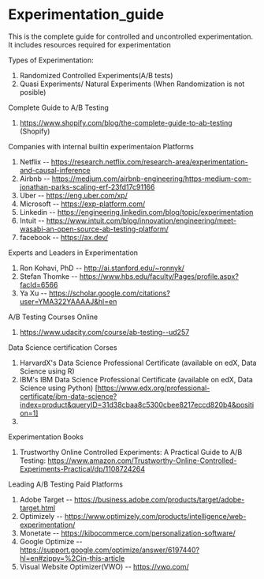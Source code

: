# Experimentation_guide
This is the complete guide for controlled and uncontrolled experimentation. It includes resources required for experimentation

Types of Experimentation:
1. Randomized Controlled Experiments(A/B tests) 
2. Quasi Experiments/ Natural Experiments (When Randomization is not posible) 

Complete Guide to A/B Testing 

1. https://www.shopify.com/blog/the-complete-guide-to-ab-testing (Shopify) 

Companies with internal builtin experimentaion Platforms

1. Netflix -- https://research.netflix.com/research-area/experimentation-and-causal-inference
2. Airbnb -- https://medium.com/airbnb-engineering/https-medium-com-jonathan-parks-scaling-erf-23fd17c91166
3. Uber -- https://eng.uber.com/xp/
4. Microsoft -- https://exp-platform.com/ 
5. Linkedin -- https://engineering.linkedin.com/blog/topic/experimentation
6. Intuit -- https://www.intuit.com/blog/innovation/engineering/meet-wasabi-an-open-source-ab-testing-platform/
7. facebook -- https://ax.dev/

Experts and Leaders in Experimentation
1. Ron Kohavi, PhD -- http://ai.stanford.edu/~ronnyk/
2. Stefan Thomke -- https://www.hbs.edu/faculty/Pages/profile.aspx?facId=6566 
3. Ya Xu -- https://scholar.google.com/citations?user=YMA322YAAAAJ&hl=en

A/B Testing Courses Online

1. https://www.udacity.com/course/ab-testing--ud257

Data Science certification Corses
1. HarvardX's Data Science Professional Certificate (available on edX, Data Science using R)
3. IBM's IBM Data Science Professional Certificate (available on edX, Data Science using Python) [https://www.edx.org/professional-certificate/ibm-data-science?index=product&queryID=31d38cbaa8c5300cbee8217eccd820b4&position=1]
4. 

Experimentation Books

1. Trustworthy Online Controlled Experiments: A Practical Guide to A/B Testing:  https://www.amazon.com/Trustworthy-Online-Controlled-Experiments-Practical/dp/1108724264

Leading A/B Testing Paid Platforms 

1. Adobe Target -- https://business.adobe.com/products/target/adobe-target.html
2. Optimizely -- https://www.optimizely.com/products/intelligence/web-experimentation/
3. Monetate -- https://kibocommerce.com/personalization-software/
4. Google Optimize -- https://support.google.com/optimize/answer/6197440?hl=en#zippy=%2Cin-this-article
5. Visual Website Optimizer(VWO) -- https://vwo.com/

